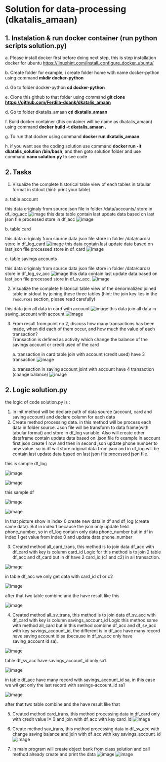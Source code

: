 # **Solution for data-processing (dkatalis_amaan)**

## 1. Instalation & run docker container (run python scripts solution.py)

a. Please install docker first before doing next step, this is step installation docker for ubuntu https://linuxhint.com/install_configure_docker_ubuntu/

b. Create folder for example, i create folder home with name docker-python using command **mkdir docker-python** 

d. Go to folder docker-python **cd docker-python**

e. Clone this github to that folder using command **git clone https://github.com/Ferdila-doank/dkatalis_amaan**

d. Go to folder dkatalis_amaan **cd dkatalis_amaan**

f. Build docker container (this container will be name as dkatalis_amaan) using command **docker build -t dkatalis_amaan .**

g. To run that docker using command **docker run dkatalis_amaan**

h. if you want see the coding solution use command **docker run -it dkatalis_solution /bin/bash**, and then goto solution folder and use command **nano solution.py** to see code 

## 2. Tasks
1. Visualize the complete historical table view of each tables in tabular format in stdout (hint: print your table)

  a. table account 
  
  this data originaly from source json file in folder /data/accounts/ store in df_log_acc
  ![image](https://user-images.githubusercontent.com/55681442/171983234-30849666-ce26-4de0-99bc-d4c5f944d431.png)
  this data table contain last update data based on last json file processed store in df_acc
  ![image](https://user-images.githubusercontent.com/55681442/171983415-7bfade6a-9dec-49af-aa4b-a4578b84bb59.png)
  
  b. table card 
  
  this data originaly from source data json file store in folder /data/cards/ store in df_log_card
  ![image](https://user-images.githubusercontent.com/55681442/171986526-512b3370-806d-4a1e-8461-93a18ad22834.png)
  this data contain last update data based on last json file processed store in df_card
  ![image](https://user-images.githubusercontent.com/55681442/171986537-e875719d-9d9c-4724-9514-c80dfb8ef895.png)

  c. table savings accounts
  
  this data originaly from source data json file store in folder /data/cards/ store in df_log_sv_acc
  ![image](https://user-images.githubusercontent.com/55681442/171986581-aa419cb6-1dfd-42a6-8604-570a66e59e69.png)
  this data contain last update data based on last json file processed store in df_sv_acc.
  ![image](https://user-images.githubusercontent.com/55681442/171986598-6667f356-98ca-4584-80b9-7013987e6168.png)
  
2. Visualize the complete historical table view of the denormalized joined table in stdout by joining these three tables (hint: the join key lies in the `resources` section, please read carefully)

  this data join all data in card with account 
  ![image](https://user-images.githubusercontent.com/55681442/171990108-c26738c3-f482-4e91-881d-5b677f49fa3b.png)
  this data join all data in saving_account with account 
  ![image](https://user-images.githubusercontent.com/55681442/171990143-038de618-ec82-4191-b1c5-8661a1fe1b4a.png)

3. From result from point no 2, discuss how many transactions has been made, when did each of them occur, and how much the value of each transaction?  
   Transaction is defined as activity which change the balance of the savings account or credit used of the card
   
   a. transaction in card table join with account (credit used) have 3 transaction
   ![image](https://user-images.githubusercontent.com/55681442/171986685-7f1b71b7-371d-4e3c-bc80-41c94d52f343.png)
   
   b. transaction in saving account joint with account have 4 transaction (change balance)
   ![image](https://user-images.githubusercontent.com/55681442/171986733-98bf5b0b-c3e9-4dad-9fdd-e8745f5f98bd.png)

## 2. Logic solution.py

the logic of code solution.py is :
1. In init method will be declare path of data source (account, card and saving account) and declare column for each data 
2. Create method processing data. in this method will be process each data in folder source. Json file will be transform to data frame(with tabular format) and store in df_log variable. Also will create other dataframe contain update data based on .json file fo example in account first json create 1 row and then in second json update phone number to new value. so in df will store original data from json and in df_log will be contain last update data based on last json file processed json file. 

  this is sample df_log

  ![image](https://user-images.githubusercontent.com/55681442/171990306-afc366d8-38a0-4e1c-8ddb-89b4bad0bd20.png)

  ![image](https://user-images.githubusercontent.com/55681442/171990322-41bfafdf-d41c-4ded-8a2e-e14944aa8a14.png)

  this sample df

  ![image](https://user-images.githubusercontent.com/55681442/171990339-6f475e0a-a71c-46e1-a9fa-fcb7c8ff528d.png)

  ![image](https://user-images.githubusercontent.com/55681442/171990383-ad1f636b-f4f9-4619-affe-445ef3f41a32.png)

  In that picture show in index 0 create new data in df and df_log (create same data). But in index 1 because the json only update field phone_number, so in df_log contain only data phone_number but in df in index 1 get value from index 0 and update data phone_number 

3. Created method all_card_trans, this method is to join data df_acc with df_card with key is column card_id
  Logic for this method is to join 2 table df_acc and df_card but in df have 2 card_id (c1 and c2) in all transaction.
  
  ![image](https://user-images.githubusercontent.com/55681442/172011239-6c2d6270-945b-402e-83d9-59cbc6227ffb.png)
  
  in table df_acc we only get data with card_id c1 or c2 
  
  ![image](https://user-images.githubusercontent.com/55681442/172011734-cc97107a-ed77-4841-a061-891faedf2c4b.png)
  
  after that two table combine and the have result like this 
  
  ![image](https://user-images.githubusercontent.com/55681442/171990108-c26738c3-f482-4e91-881d-5b677f49fa3b.png)
  
4. Created method all_sv_trans, this method is to join data df_sv_acc with df_card with key is column savings_account_id
  Logic this method same with method all_card but in this method combine df_acc and df_sv_acc with key savings_account_id, the different is in df_acc have many record have saving account id sa (because in df_sv_acc only have saving_account id sa).
  
  ![image](https://user-images.githubusercontent.com/55681442/172012483-34917824-4f9b-44ba-bf03-7c1149f4dbb6.png)
  
  table df_sv_acc have savings_account_id only sa1
  
  ![image](https://user-images.githubusercontent.com/55681442/172012974-0c4e5ac8-3d3c-4bb0-a12f-368b0deace5e.png)
  
  in table df_acc have many record with savings_account_id sa, in this case we wil get only the last record with savings-account_id sa1
  
  ![image](https://user-images.githubusercontent.com/55681442/171990805-90b6e467-0a44-4b6f-b692-c193a8b1f0b8.png)
  
  after that two table combine and the have result like that

5. Created method card_trans, this method processing data in df_card only with credit value != 0 and join with df_acc with key card_id
  ![image](https://user-images.githubusercontent.com/55681442/171986685-7f1b71b7-371d-4e3c-bc80-41c94d52f343.png)

6. Create method sav_trans, this method processing data in df_sv_acc with change saving balance and join with df_acc with key savings_account_id
   ![image](https://user-images.githubusercontent.com/55681442/171986733-98bf5b0b-c3e9-4dad-9fdd-e8745f5f98bd.png)

7. in main program will create object bank from class solution and call method already create and print the data 
  ![image](https://user-images.githubusercontent.com/55681442/171991353-e6076ad9-a198-442b-b5c3-e3b6cbcdc702.png)
  ![image](https://user-images.githubusercontent.com/55681442/171991384-ace5e63c-ac93-4f04-8533-229b9abdc351.png)
